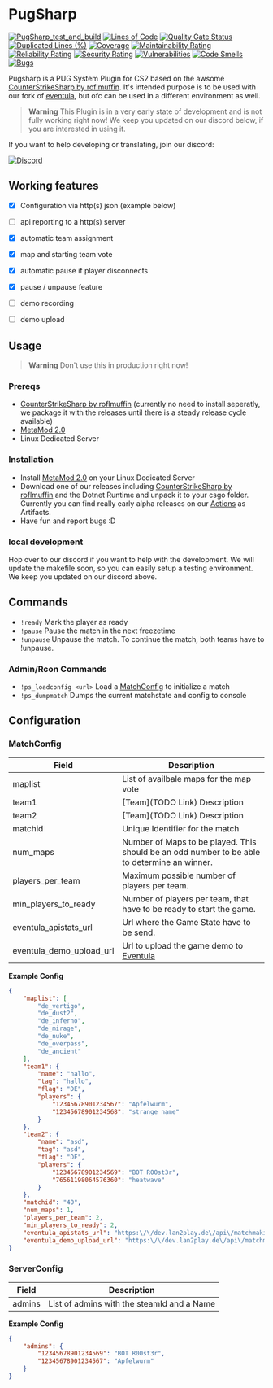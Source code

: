 # PugSharp



[![PugSharp_test_and_build](https://github.com/Lan2Play/PugSharp/actions/workflows/test_and_build.yml/badge.svg)](https://github.com/Lan2Play/PugSharp/actions/workflows/test_and_build.yml)
[![Lines of Code](https://sonarcloud.io/api/project_badges/measure?project=Lan2Play_PugSharp&metric=ncloc)](https://sonarcloud.io/summary/new_code?id=Lan2Play_PugSharp)
[![Quality Gate Status](https://sonarcloud.io/api/project_badges/measure?project=Lan2Play_PugSharp&metric=alert_status)](https://sonarcloud.io/summary/new_code?id=Lan2Play_PugSharp)
[![Duplicated Lines (%)](https://sonarcloud.io/api/project_badges/measure?project=Lan2Play_PugSharp&metric=duplicated_lines_density)](https://sonarcloud.io/summary/new_code?id=Lan2Play_PugSharp)
[![Coverage](https://sonarcloud.io/api/project_badges/measure?project=Lan2Play_PugSharp&metric=coverage)](https://sonarcloud.io/summary/new_code?id=Lan2Play_PugSharp)
[![Maintainability Rating](https://sonarcloud.io/api/project_badges/measure?project=Lan2Play_PugSharp&metric=sqale_rating)](https://sonarcloud.io/summary/new_code?id=Lan2Play_PugSharp)
[![Reliability Rating](https://sonarcloud.io/api/project_badges/measure?project=Lan2Play_PugSharp&metric=reliability_rating)](https://sonarcloud.io/summary/new_code?id=Lan2Play_PugSharp)
[![Security Rating](https://sonarcloud.io/api/project_badges/measure?project=Lan2Play_PugSharp&metric=security_rating)](https://sonarcloud.io/summary/new_code?id=Lan2Play_PugSharp)
[![Vulnerabilities](https://sonarcloud.io/api/project_badges/measure?project=Lan2Play_PugSharp&metric=vulnerabilities)](https://sonarcloud.io/summary/new_code?id=Lan2Play_PugSharp)
[![Code Smells](https://sonarcloud.io/api/project_badges/measure?project=Lan2Play_PugSharp&metric=code_smells)](https://sonarcloud.io/summary/new_code?id=Lan2Play_PugSharp)
[![Bugs](https://sonarcloud.io/api/project_badges/measure?project=Lan2Play_PugSharp&metric=bugs)](https://sonarcloud.io/summary/new_code?id=Lan2Play_PugSharp)
<!-- [![Translation status](https://translate.lan2play.de/widgets/netevent-client/-/netevent-client/svg-badge.svg)](https://translate.lan2play.de/engage/netevent-client/) -->

Pugsharp is a PUG System Plugin for CS2 based on the awsome [CounterStrikeSharp by roflmuffin](https://github.com/roflmuffin/CounterStrikeSharp). It's intended purpose is to be used with our fork of [eventula](https://github.com/Lan2Play/eventula-manager), but ofc can be used in a different environment as well.


> **Warning**
> This Plugin is in a very early state of development and is not fully working right now! We keep you updated on our discord below, if you are interested in using it.


If you want to help developing or translating, join our discord:


[![Discord](https://discordapp.com/api/guilds/748086853449810013/widget.png?style=banner3)](https://discord.gg/zF5C9WPWFq)

## Working features

- [x] Configuration via http(s) json (example below) 
- [ ] api reporting to a http(s) server
- [x] automatic team assignment
- [x] map and starting team vote
- [x] automatic pause if player disconnects
- [x] pause / unpause feature
- [ ] demo recording 
- [ ] demo upload


## Usage

> **Warning**
> Don't use this in production right now!
>
### Prereqs
* [CounterStrikeSharp by roflmuffin](https://github.com/roflmuffin/CounterStrikeSharp) (currently no need to install seperatly, we package it with the releases until there is a steady release cycle available)
* [MetaMod 2.0](https://www.sourcemm.net/downloads.php?branch=dev)
* Linux Dedicated Server

### Installation
* Install [MetaMod 2.0](https://www.sourcemm.net/downloads.php?branch=dev) on your Linux Dedicated Server 
* Download one of our releases including [CounterStrikeSharp by roflmuffin](https://github.com/roflmuffin/CounterStrikeSharp) and the Dotnet Runtime and unpack it to your csgo folder. Currently you can find really early alpha releases on our [Actions](https://github.com/Lan2Play/PugSharp/actions) as Artifacts.
* Have fun and report bugs :D

### local development
Hop over to our discord if you want to help with the development. We will update the makefile soon, so you can easily setup a testing environment.  We keep you updated on our discord above.

## Commands

- `!ready` Mark the player as ready
- `!pause` Pause the match in the next freezetime
- `!unpause` Unpause the match. To continue the match, both teams have to !unpause.

### Admin/Rcon Commands

- `!ps_loadconfig <url>` Load a [MatchConfig](#MatchConfig) to initialize a match 
- `!ps_dumpmatch` Dumps the current matchstate and config to console

## Configuration

### MatchConfig

| Field                    | Description                                                                                  |
|--------------------------|----------------------------------------------------------------------------------------------|
| maplist                  | List of availbale maps for the map vote                                                      |
| team1                    | [Team](TODO Link) Description                                                                |
| team2                    | [Team](TODO Link) Description                                                                |
| matchid                  | Unique Identifier for the match                                                              |
| num_maps                 | Number of Maps to be played. This should be an odd number to be able to determine an winner. |
| players_per_team         | Maximum possible number of players per team.                                                 |
| min_players_to_ready     | Number of players per team, that have to be ready to start the game.                         |
| eventula_apistats_url    | Url where the Game State have to be send.                                                    |
| eventula_demo_upload_url | Url to upload the game demo to [Eventula](https://github.com/Lan2Play/eventula-manager)      |

**Example Config**
```json
{
    "maplist": [
        "de_vertigo",
        "de_dust2",
        "de_inferno",
        "de_mirage",
        "de_nuke",
        "de_overpass",
        "de_ancient"
    ],
    "team1": {
        "name": "hallo",
        "tag": "hallo",
        "flag": "DE",
        "players": {
            "12345678901234567": "Apfelwurm",
            "12345678901234568": "strange name"
        }
    },
    "team2": {
        "name": "asd",
        "tag": "asd",
        "flag": "DE",
        "players": {
            "12345678901234569": "BOT R00st3r",
            "76561198064576360": "heatwave"
        }
    },
    "matchid": "40",
    "num_maps": 1,
    "players_per_team": 2,
    "min_players_to_ready": 2,
    "eventula_apistats_url": "https:\/\/dev.lan2play.de\/api\/matchmaking\/40\/",
    "eventula_demo_upload_url": "https:\/\/dev.lan2play.de\/api\/matchmaking\/40\/demo"
}
```


### ServerConfig

| Field                    | Description                                                                                  |
|--------------------------|----------------------------------------------------------------------------------------------|
| admins                   | List of admins with the steamId and a Name                                                   |

**Example Config**
```json
{
    "admins": {
        "12345678901234569": "BOT R00st3r",
        "12345678901234567": "Apfelwurm"
    }
}
```




<!-- 
## Tanslation

[![Translation status](https://translate.lan2play.de/widgets/eventula-manager/-/multi-auto.svg)](https://translate.lan2play.de/engage/eventula-manager/) -->


